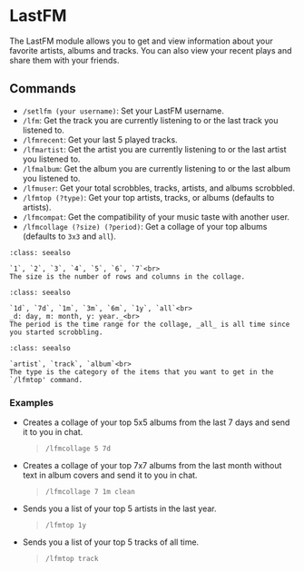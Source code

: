 # LastFM

The LastFM module allows you to get and view information about your favorite artists, albums and tracks. You can also view your recent plays and share them with your friends.

## Commands

- `/setlfm (your username)`: Set your LastFM username.
- `/lfm`: Get the track you are currently listening to or the last track you listened to.
- `/lfmrecent`: Get your last 5 played tracks.
- `/lfmartist`: Get the artist you are currently listening to or the last artist you listened to.
- `/lfmalbum`: Get the album you are currently listening to or the last album you listened to.
- `/lfmuser`: Get your total scrobbles, tracks, artists, and albums scrobbled.
- `/lfmtop (?type)`: Get your top artists, tracks, or albums (defaults to artists).
- `/lfmcompat`: Get the compatibility of your music taste with another user.
- `/lfmcollage (?size) (?period)`: Get a collage of your top albums (defaults to `3x3` and `all`).

```{admonition} **Supported Sizes**:
:class: seealso

`1`, `2`, `3`, `4`, `5`, `6`, `7`<br>
The size is the number of rows and columns in the collage.
```

```{admonition} **Supported Periods**:
:class: seealso

`1d`, `7d`, `1m`, `3m`, `6m`, `1y`, `all`<br>
_d: day, m: month, y: year._<br>
The period is the time range for the collage, _all_ is all time since you started scrobbling.
```

```{admonition} **Supported Types**:
:class: seealso

`artist`, `track`, `album`<br>
The type is the category of the items that you want to get in the `/lfmtop' command.
```

### Examples

- Creates a collage of your top 5x5 albums from the last 7 days and send it to you in chat.
  > `/lfmcollage 5 7d`

- Creates a collage of your top 7x7 albums from the last month without text in album covers and send it to you in chat.
  > `/lfmcollage 7 1m clean`

- Sends you a list of your top 5 artists in the last year.
  > `/lfmtop 1y`

- Sends you a list of your top 5 tracks of all time.
  > `/lfmtop track`
